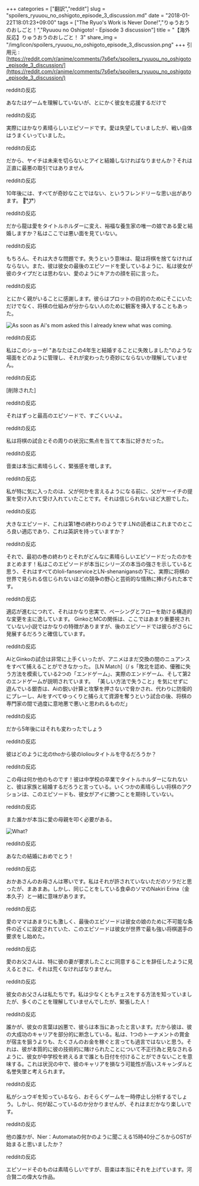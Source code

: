 +++
categories = ["翻訳","reddit"]
slug = "spoilers_ryuuou_no_oshigoto_episode_3_discussion.md"
date = "2018-01-22T18:01:23+09:00"
tags = ["The Ryuo&#039;s Work is Never Done!","りゅうおうのおしごと！","Ryuuou no Oshigoto! - Episode 3 discussion"]
title = "【海外反応】りゅうおうのおしごと！ 3"
share_img = "/img/icon/spoilers_ryuuou_no_oshigoto_episode_3_discussion.png"
+++
引用元 : [https://reddit.com/r/anime/comments/7s6efx/spoilers_ryuuou_no_oshigoto_episode_3_discussion/](https://reddit.com/r/anime/comments/7s6efx/spoilers_ryuuou_no_oshigoto_episode_3_discussion/)

<p><span class="reddit-comment">redditの反応</span></p>あなたはゲームを理解していないが、とにかく彼女を応援するだけで

<p><span class="reddit-comment">redditの反応</span></p>実際にはかなり素晴らしいエピソードです。愛は失望していましたが、戦い自体はうまくいっていました。

<p><span class="reddit-comment">redditの反応</span></p>だから、ヤイチは未来を切らないとアイと結婚しなければなりませんか？それは正直に最悪の取引ではありません

<p><span class="reddit-comment">redditの反応</span></p>10年後には、すべてが奇妙なことではない、というフレンドリーな思い出があります。 （͡°͜ʖ͡°）

<p><span class="reddit-comment">redditの反応</span></p>だから龍は愛をタイトルホルダーに変え、裕福な養生家の唯一の娘である愛と結婚しますか？私はここでは悪い面を見ていない。

<p><span class="reddit-comment">redditの反応</span></p>もちろん、それは大きな問題です。失うという意味は、龍は将棋を捨てなければならない。また、彼は彼女の最後のエピソードを愛しているように、私は彼女が彼のタイプだとは思わない、愛のようにキアカの顔を前に言った。

<p><span class="reddit-comment">redditの反応</span></p>とにかく親がいることに感謝します。彼らはプロットの目的のためにそこにいただけでなく、将棋の仕組みが分からない人のために観客を挿入することもあった。

![As soon as Ai's mom asked this I already knew what was coming.](https://i.imgur.com/1ZyoHVK.png)

<p><span class="reddit-comment">redditの反応</span></p>私はこのショーが "あなたはこの4年生と結婚することに失敗しました"のような場面をどのように管理し、それが変わったり奇妙にならないか理解していません。

<p><span class="reddit-comment">redditの反応</span></p>[削除された]

<p><span class="reddit-comment">redditの反応</span></p>それはずっと最高のエピソードで、すごくいいよ。

<p><span class="reddit-comment">redditの反応</span></p>私は将棋の試合とその周りの状況に焦点を当てて本当に好きだった。

<p><span class="reddit-comment">redditの反応</span></p>音楽は本当に素晴らしく、緊張感を増します。

<p><span class="reddit-comment">redditの反応</span></p>私が特に気に入ったのは、父が何かを言えるようになる前に、父がヤーイチの提案を受け入れて受け入れていたことです。それは信じられないほど大胆でした。

<p><span class="reddit-comment">redditの反応</span></p>大きなエピソード、これは第1巻の終わりのようです.LNの読者はこれまでのところ良い適応であり、これは英訳を持っていますか？

<p><span class="reddit-comment">redditの反応</span></p>それで、最初の巻の終わりとそれがどんなに素晴らしいエピソードだったのかをまとめます！私はこのエピソードが本当にシリーズの本当の強さを示していると思う、それはすべてのloli-fanserviceとLN-shenanigansの下に、実際に将棋​​の世界で見られる信じられないほどの競争の野心と芸術的な情熱に捧げられた本です。

<p><span class="reddit-comment">redditの反応</span></p>適応が進むにつれて、それはかなり忠実で、ペーシングとフローを助ける構造的な変更を主に逸しています。 GinkoとMCの関係は、ここではあまり重要視されていない小説ではかなりの特徴がありますが、後のエピソードでは彼らがさらに発展するだろうと確信しています。

<p><span class="reddit-comment">redditの反応</span></p>AiとGinkoの試合は非常に上手くいったが、アニメはまだ交換の間のニュアンスをすべて捕えることができなかった。 [LN Match]（/ s「敗北を認め、優雅に失う方法を模索している2つの「エンドゲーム」、実際のエンドゲーム、そして第2のエンドゲームが説明されています。 「美しい方法で失うこと」を気にせずに遊んでいる銀杏は、Aiの鋭い計算と攻撃を押さないで脅かされ、代わりに防衛的にプレーし、Aiをすべてゆっくりと捕らえて資源を奪うという試合の後、将棋の専門家の間で過度に意地悪で悪いと思われるものだ」

<p><span class="reddit-comment">redditの反応</span></p>だから5年後にはそれも変わったでしょう

<p><span class="reddit-comment">redditの反応</span></p>彼はどのように北のthoから彼のloliouタイトルを守るだろうか？

<p><span class="reddit-comment">redditの反応</span></p>この母は何か他のものです！彼は中学校の卒業でタイトルホルダーになれないと、彼は家族と結婚するだろうと言っている。いくつかの素晴らしい将棋のアクションは、このエピソードも、彼女がアイに勝つことを期待していない。

<p><span class="reddit-comment">redditの反応</span></p>また誰かが本当に愛の母親を叩く必要がある。

![What?](https://i.imgur.com/Y8JkZPd.jpg)

<p><span class="reddit-comment">redditの反応</span></p>あなたの結婚におめでとう！

<p><span class="reddit-comment">redditの反応</span></p>おかあさんのお母さんは寒いです。私はそれが許されていないただのソラだと思ったが、まあまあ。しかし、同じことをしている食卓のソマのNakiri Erina（金本久子）と一緒に意味があります。

<p><span class="reddit-comment">redditの反応</span></p>愛のママはあまりにも激しく、最後のエピソードは彼女の娘のために不可能な条件の近くに設定されていた、このエピソードは彼女が世界で最も強い将棋選手の要求をし始めた。

<p><span class="reddit-comment">redditの反応</span></p>愛のお父さんは、特に彼の妻が要求したことに同意することを辞任したように見えるときに、それは荒くなければなりません。

<p><span class="reddit-comment">redditの反応</span></p>彼女のお父さんは私たちです。私は少なくともチェスをする方法を知っていましたが、多くのことを理解していませんでしたが、緊張した人！

<p><span class="reddit-comment">redditの反応</span></p>誰かが、彼女の言葉は凶悪で、彼らは本当にあったと言います。だから彼は、彼の大成功のキャリアを部分的に断念している。私は、1つのトーナメントの賞金が宿主を狙うよりも、たくさんのお金を稼ぐと言っても過言ではないと思う。それは、彼が本質的に彼の技術的に賭けられたことについて不正行為と見なされるように、彼女が中学校を終えるまで誰とも日付を付けることができないことを意味する。これは状況の中で、彼のキャリアを損なう可能性が高いスキャンダルと名誉失墜と考えられます。

<p><span class="reddit-comment">redditの反応</span></p>私がシュウギを知っているなら、おそらくゲームを一時停止し分析するでしょう。しかし、何が起こっているのか分かりませんが、それはまだかなり楽しいです。

<p><span class="reddit-comment">redditの反応</span></p>他の誰かが、Nier：Automataの何かのように聞こえる15時40分ごろからOSTが始まると思いましたか？

<p><span class="reddit-comment">redditの反応</span></p>エピソードそのものは素晴らしいですが、音楽は本当にそれを上げています。河合賢二の偉大な作品。
